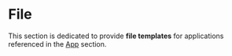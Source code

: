 File
==
This section is dedicated to provide __file templates__ for applications referenced in the <A href="https://github.com/babonet13/HelloWorld/tree/master/App">App</A> section.  
